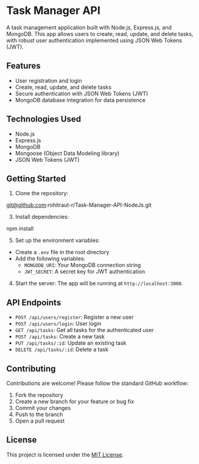 # Task Manager API

A task management application built with Node.js, Express.js, and MongoDB. This app allows users to create, read, update, and delete tasks, with robust user authentication implemented using JSON Web Tokens (JWT).

## Features

- User registration and login
- Create, read, update, and delete tasks
- Secure authentication with JSON Web Tokens (JWT)
- MongoDB database integration for data persistence

## Technologies Used

- Node.js
- Express.js
- MongoDB
- Mongoose (Object Data Modeling library)
- JSON Web Tokens (JWT)

## Getting Started

1. Clone the repository:
   
git@github.com:rohitraut-r/Task-Manager-API-NodeJs.git

3. Install dependencies:

npm install

5. Set up the environment variables:
- Create a `.env` file in the root directory
- Add the following variables:
  - `MONGODB_URI`: Your MongoDB connection string
  - `JWT_SECRET`: A secret key for JWT authentication

4. Start the server:
The app will be running at `http://localhost:3000`.

## API Endpoints

- `POST /api/users/register`: Register a new user
- `POST /api/users/login`: User login
- `GET /api/tasks`: Get all tasks for the authenticated user
- `POST /api/tasks`: Create a new task
- `PUT /api/tasks/:id`: Update an existing task
- `DELETE /api/tasks/:id`: Delete a task

## Contributing

Contributions are welcome! Please follow the standard GitHub workflow:

1. Fork the repository
2. Create a new branch for your feature or bug fix
3. Commit your changes
4. Push to the branch
5. Open a pull request

## License

This project is licensed under the [MIT License](LICENSE).
